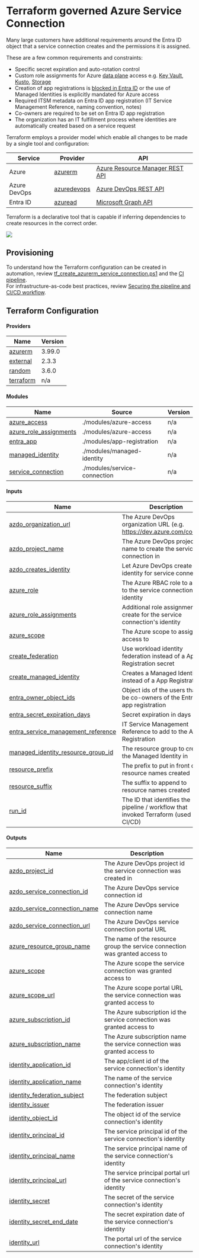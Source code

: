 <!-- BEGIN_TF_DOCS -->
# Terraform governed Azure Service Connection

Many large customers have additional requirements around the Entra ID object that a service connection creates and the permissions it is assigned.

These are a few common requirements and constraints:

- Specific secret expiration and auto-rotation control
- Custom role assignments for Azure [data plane](https://learn.microsoft.com/azure/key-vault/general/rbac-guide?tabs=azure-cli#azure-built-in-roles-for-key-vault-data-plane-operations) access e.g. [Key Vault](https://learn.microsoft.com/azure/key-vault/general/rbac-guide?tabs=azure-cli#azure-built-in-roles-for-key-vault-data-plane-operations), [Kusto](https://learn.microsoft.com/azure/data-explorer/kusto/access-control/role-based-access-control), [Storage](https://learn.microsoft.com/azure/storage/blobs/assign-azure-role-data-access?tabs=portal)
- Creation of app registrations is [blocked in Entra ID](https://learn.microsoft.com/entra/identity/role-based-access-control/delegate-app-roles#restrict-who-can-create-applications) or the use of Managed Identities is explicitly mandated for Azure access
- Required ITSM metadata on Entra ID app registration (IT Service Management Reference, naming convention, notes)
- Co-owners are required to be set on Entra ID app registration
- The organization has an IT fulfillment process where identities are automatically created based on a service request

Terraform employs a provider model which enable all changes to be made by a single tool and configuration:

| Service      | Provider | API |
|--------------|----------|-----|
| Azure        | [azurerm](https://registry.terraform.io/providers/hashicorp/azurerm/latest/docs)     | [Azure Resource Manager REST API](https://learn.microsoft.com/rest/api/resources/) |
| Azure DevOps | [azuredevops](https://registry.terraform.io/providers/microsoft/azuredevops/latest/docs) | [Azure DevOps REST API](https://learn.microsoft.com/rest/api/azure/devops/serviceendpoint/endpoints) |
| Entra ID     | [azuread](https://registry.terraform.io/providers/hashicorp/azuread/latest/docs)     | [Microsoft Graph API](https://learn.microsoft.com/graph/use-the-api) |

Terraform is a declarative tool that is capable if inferring dependencies to create resources in the correct order.

![](../graph.png)

## Provisioning

To understand how the Terraform configuration can be created in automation, review
[tf_create_azurerm_service_connection.ps1](../../../scripts/azure-devops/tf_create_azurerm_service_connection.ps1) and the
[CI pipeline](azure-pipelines.yml).  
For infrastructure-as-code best practices, review [Securing the pipeline and CI/CD workflow](https://learn.microsoft.com/azure/cloud-adoption-framework/secure/best-practices/secure-devops).

## Terraform Configuration

#### Providers

| Name | Version |
|------|---------|
| <a name="provider_azurerm"></a> [azurerm](#provider_azurerm) | 3.99.0 |
| <a name="provider_external"></a> [external](#provider_external) | 2.3.3 |
| <a name="provider_random"></a> [random](#provider_random) | 3.6.0 |
| <a name="provider_terraform"></a> [terraform](#provider_terraform) | n/a |

#### Modules

| Name | Source | Version |
|------|--------|---------|
| <a name="module_azure_access"></a> [azure_access](#module_azure_access) | ./modules/azure-access | n/a |
| <a name="module_azure_role_assignments"></a> [azure_role_assignments](#module_azure_role_assignments) | ./modules/azure-access | n/a |
| <a name="module_entra_app"></a> [entra_app](#module_entra_app) | ./modules/app-registration | n/a |
| <a name="module_managed_identity"></a> [managed_identity](#module_managed_identity) | ./modules/managed-identity | n/a |
| <a name="module_service_connection"></a> [service_connection](#module_service_connection) | ./modules/service-connection | n/a |

#### Inputs

| Name | Description | Type |
|------|-------------|------|
| <a name="input_azdo_organization_url"></a> [azdo_organization_url](#input_azdo_organization_url) | The Azure DevOps organization URL (e.g. https://dev.azure.com/contoso) | `string` |
| <a name="input_azdo_project_name"></a> [azdo_project_name](#input_azdo_project_name) | The Azure DevOps project name to create the service connection in | `string` |
| <a name="input_azdo_creates_identity"></a> [azdo_creates_identity](#input_azdo_creates_identity) | Let Azure DevOps create identity for service connection | `bool` |
| <a name="input_azure_role"></a> [azure_role](#input_azure_role) | The Azure RBAC role to assign to the service connection's identity | `string` |
| <a name="input_azure_role_assignments"></a> [azure_role_assignments](#input_azure_role_assignments) | Additional role assignments to create for the service connection's identity | `set(object({scope=string, role=string}))` |
| <a name="input_azure_scope"></a> [azure_scope](#input_azure_scope) | The Azure scope to assign access to | `string` |
| <a name="input_create_federation"></a> [create_federation](#input_create_federation) | Use workload identity federation instead of a App Registration secret | `bool` |
| <a name="input_create_managed_identity"></a> [create_managed_identity](#input_create_managed_identity) | Creates a Managed Identity instead of a App Registration | `bool` |
| <a name="input_entra_owner_object_ids"></a> [entra_owner_object_ids](#input_entra_owner_object_ids) | Object ids of the users that will be co-owners of the Entra ID app registration | `list(string)` |
| <a name="input_entra_secret_expiration_days"></a> [entra_secret_expiration_days](#input_entra_secret_expiration_days) | Secret expiration in days | `number` |
| <a name="input_entra_service_management_reference"></a> [entra_service_management_reference](#input_entra_service_management_reference) | IT Service Management Reference to add to the App Registration | `string` |
| <a name="input_managed_identity_resource_group_id"></a> [managed_identity_resource_group_id](#input_managed_identity_resource_group_id) | The resource group to create the Managed Identity in | `string` |
| <a name="input_resource_prefix"></a> [resource_prefix](#input_resource_prefix) | The prefix to put in front of resource names created | `string` |
| <a name="input_resource_suffix"></a> [resource_suffix](#input_resource_suffix) | The suffix to append to resource names created | `string` |
| <a name="input_run_id"></a> [run_id](#input_run_id) | The ID that identifies the pipeline / workflow that invoked Terraform (used in CI/CD) | `number` |

#### Outputs

| Name | Description |
|------|-------------|
| <a name="output_azdo_project_id"></a> [azdo_project_id](#output_azdo_project_id) | The Azure DevOps project id the service connection was created in |
| <a name="output_azdo_service_connection_id"></a> [azdo_service_connection_id](#output_azdo_service_connection_id) | The Azure DevOps service connection id |
| <a name="output_azdo_service_connection_name"></a> [azdo_service_connection_name](#output_azdo_service_connection_name) | The Azure DevOps service connection name |
| <a name="output_azdo_service_connection_url"></a> [azdo_service_connection_url](#output_azdo_service_connection_url) | The Azure DevOps service connection portal URL |
| <a name="output_azure_resource_group_name"></a> [azure_resource_group_name](#output_azure_resource_group_name) | The name of the resource group the service connection was granted access to |
| <a name="output_azure_scope"></a> [azure_scope](#output_azure_scope) | The Azure scope the service connection was granted access to |
| <a name="output_azure_scope_url"></a> [azure_scope_url](#output_azure_scope_url) | The Azure scope portal URL the service connection was granted access to |
| <a name="output_azure_subscription_id"></a> [azure_subscription_id](#output_azure_subscription_id) | The Azure subscription id the service connection was granted access to |
| <a name="output_azure_subscription_name"></a> [azure_subscription_name](#output_azure_subscription_name) | The Azure subscription name the service connection was granted access to |
| <a name="output_identity_application_id"></a> [identity_application_id](#output_identity_application_id) | The app/client id of the service connection's identity |
| <a name="output_identity_application_name"></a> [identity_application_name](#output_identity_application_name) | The name of the service connection's identity |
| <a name="output_identity_federation_subject"></a> [identity_federation_subject](#output_identity_federation_subject) | The federation subject |
| <a name="output_identity_issuer"></a> [identity_issuer](#output_identity_issuer) | The federation issuer |
| <a name="output_identity_object_id"></a> [identity_object_id](#output_identity_object_id) | The object id of the service connection's identity |
| <a name="output_identity_principal_id"></a> [identity_principal_id](#output_identity_principal_id) | The service principal id of the service connection's identity |
| <a name="output_identity_principal_name"></a> [identity_principal_name](#output_identity_principal_name) | The service principal name of the service connection's identity |
| <a name="output_identity_principal_url"></a> [identity_principal_url](#output_identity_principal_url) | The service principal portal url of the service connection's identity |
| <a name="output_identity_secret"></a> [identity_secret](#output_identity_secret) | The secret of the service connection's identity |
| <a name="output_identity_secret_end_date"></a> [identity_secret_end_date](#output_identity_secret_end_date) | The secret expiration date of the service connection's identity |
| <a name="output_identity_url"></a> [identity_url](#output_identity_url) | The portal url of the service connection's identity |
<!-- END_TF_DOCS -->
